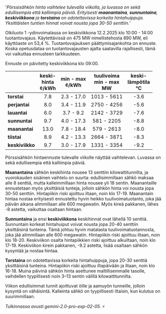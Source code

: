 '*Pörssisähkön hinta vaihtelee tulevalla viikolla, ja luvassa on sekä edullisempia että kalliimpia päiviä. Erityisesti **maanantaina**, **sunnuntaina**, **keskiviikkona** ja **torstaina** on odotettavissa korkeita hintahuippuja. Yksittäisten tuntien hinnat voivat nousta jopa 30-50 senttiin.*'


Olkiluoto 1 -ydinvoimalassa on keskiviikkona 12.2.2025 klo 10:00 - 14:00 tuotantovajaus. Käytettävissä on 475 MW nimellistehosta 890 MW, eli käyttöaste on 53,4 %. Tuotantovajauksen päättymisajankohta on ennuste. Koska opetusdataa on tuotantovajausten ajalta saatavilla rajallisesti, tämä voi vaikuttaa ennusteen tarkkuuteen.

Ennuste on päivitetty keskiviikkona klo 09:00.

|   | keski-<br>hinta<br>¢/kWh | min - max<br>¢/kWh | tuulivoima<br>min - max<br>MW | keski-<br>lämpötila<br>°C |
|:-------------|:----------------:|:----------------:|:-------------:|:-------------:|
| **torstai**   | 7.8              | 2.3 - 17.0       | 1013 - 5611   | -3.6          |
| **perjantai** | 8.0              | 3.4 - 11.9       | 2750 - 4256   | -5.6          |
| **lauantai**  | 6.0              | 3.7 - 9.2        | 2142 - 3729   | -7.6          |
| **sunnuntai** | 9.7              | 4.0 - 17.3       | 581 - 2205    | -8.8          |
| **maanantai** | 13.0             | 7.8 - 18.4       | 579 - 2613    | -8.0          |
| **tiistai**   | 8.9              | 4.2 - 13.3       | 2664 - 3871   | -8.3          |
| **keskiviikko**| 9.7              | 3.0 - 17.9       | 1331 - 3354   | -9.2          |

Pörssisähkön hintaennuste tulevalle viikolle näyttää vaihtelevan. Luvassa on sekä edullisempia että kalliimpia päiviä.

**Maanantaina** sähkön keskihinta nousee 13 senttiin kilowattitunnilta, ja vuorokauden sisäinen vaihtelu on suurta: edullisimmillaan sähkö maksaa alle 8 senttiä, mutta kalleimmillaan hinta nousee yli 18 sentin. Maanantaille ennustetaan myös yksittäisiä tunteja, jolloin sähkön hinta voi nousta jopa 30-50 senttiin. Hintapiikin riski ajoittuu iltaan, noin klo 17-19. Maanantain hintaa nostaa erityisesti ennustettu hyvin heikko tuulivoimatuotanto, joka jää päivän aikana alimmillaan alle 600 megawatin. Myös kireä pakkanen, lähes -8 astetta, vaikuttaa osaltaan hintaan.

**Sunnuntaina** ja ensi **keskiviikkona** keskihinnat ovat lähellä 10 senttiä. Sunnuntain korkeat hintahuiput voivat nousta jopa 20-40 senttiin yksittäisinä tunteina. Tämä johtuu hyvin matalasta tuulivoimatuotannosta, joka jää alimmillaan alle 600 megawatin. Hintapiikin riski ajoittuu iltaan, noin klo 18-20. Keskiviikon osalta hintapiikkien riski ajoittuu alkuiltaan, noin klo 17-19. Keskiviikon kirein pakkanen, -9.2 astetta, lisää osaltaan sähkön kysyntää ja nostaa hintaa.

**Torstaina** on odotettavissa korkeita hintahuippuja, jopa 20-30 senttiä yksittäisinä tunteina. Hintapiikin riski ajoittuu iltapäivään ja iltaan, noin klo 16-18. Muina päivinä sähkön hinta asettunee maltillisemmalle tasolle, vaihdellen tyypillisesti noin 3–13 sentin välillä kilowattitunnilta.

Viikon edullisimmat tunnit ajoittuvat öille ja aamuyön tunneille, jolloin kysyntä on vähäisintä. Kalleinta sähkö on tyypillisesti iltaisin, kun kulutus on suurimmillaan.

*Tulkinnassa avusti gemini-2.0-pro-exp-02-05.* ⚡

